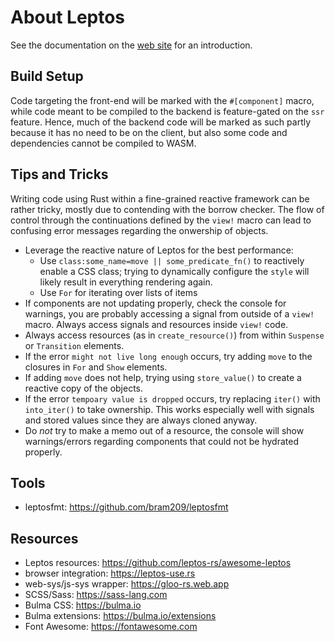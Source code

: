 # About Leptos

See the documentation on the [web site](https://leptos.dev) for an introduction.

## Build Setup

Code targeting the front-end will be marked with the `#[component]` macro, while code meant to be compiled to the backend is feature-gated on the `ssr` feature. Hence, much of the backend code will be marked as such partly because it has no need to be on the client, but also some code and dependencies cannot be compiled to WASM.

## Tips and Tricks

Writing code using Rust within a fine-grained reactive framework can be rather tricky, mostly due to contending with the borrow checker. The flow of control through the continuations defined by the `view!` macro can lead to confusing error messages regarding the onwership of objects.

* Leverage the reactive nature of Leptos for the best performance:
    - Use `class:some_name=move || some_predicate_fn()` to reactively enable a CSS class; trying to dynamically configure the `style` will likely result in everything rendering again.
    - Use `For` for iterating over lists of items
* If components are not updating properly, check the console for warnings, you are probably accessing a signal from outside of a `view!` macro. Always access signals and resources inside `view!` code.
* Always access resources (as in `create_resource()`) from within `Suspense` or `Transition` elements.
* If the error `might not live long enough` occurs, try adding `move` to the closures in `For` and `Show` elements.
* If adding `move` does not help, trying using `store_value()` to create a reactive copy of the objects.
* If the error `tempoary value is dropped` occurs, try replacing `iter()` with `into_iter()` to take ownership. This works especially well with signals and stored values since they are always cloned anyway.
* Do _not_ try to make a memo out of a resource, the console will show warnings/errors regarding components that could not be hydrated properly.

## Tools

* leptosfmt: https://github.com/bram209/leptosfmt

## Resources

* Leptos resources: https://github.com/leptos-rs/awesome-leptos
* browser integration: https://leptos-use.rs
* web-sys/js-sys wrapper: https://gloo-rs.web.app
* SCSS/Sass: https://sass-lang.com
* Bulma CSS: https://bulma.io
* Bulma extensions: https://bulma.io/extensions
* Font Awesome: https://fontawesome.com
